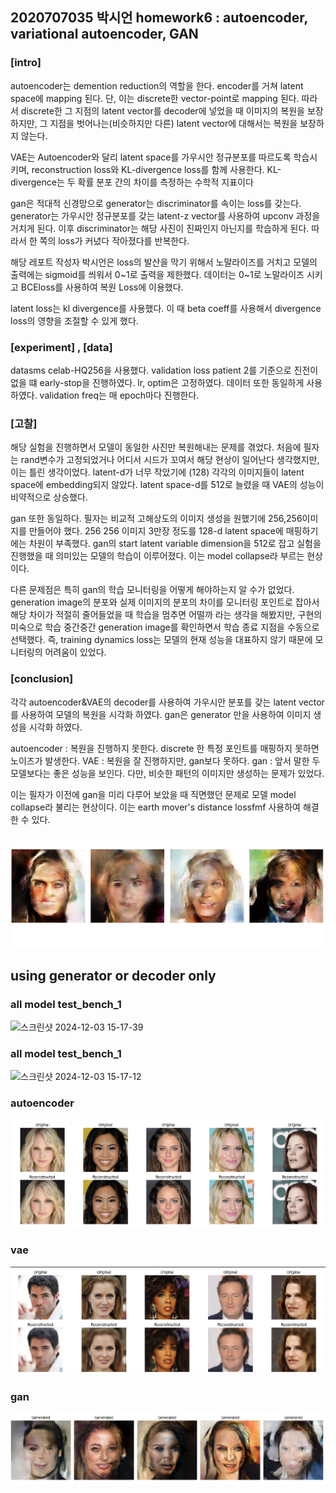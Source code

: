 ## 2020707035 박시언 homework6 : autoencoder, variational autoencoder, GAN

### [intro]
autoencoder는 demention reduction의 역할을 한다. encoder를 거쳐 latent space에 mapping 된다. 단, 이는 discrete한 vector-point로 mapping 된다.
따라서 discrete한 그 지점의 latent vector를 decoder에 넣었을 때 이미지의 복원을 보장하지만, 그 지점을 벗어나는(비슷하지만 다른) latent vector에 대해서는 복원을 보장하지 않는다.

VAE는 Autoencoder와 달리 latent space를 가우시안 정규분포를 따르도록 학습시키며, reconstruction loss와 KL-divergence loss를 함께 사용한다.
KL-divergence는 두 확률 분포 간의 차이를 측정하는 수학적 지표이다

gan은 적대적 신경망으로 generator는 discriminator를 속이는 loss를 갖는다. generator는 가우시안 정규분포를 갖는 latent-z vector를 사용하여 upconv 과정을 거치게 된다.
이후 discriminator는 해당 사진이 진짜인지 아닌지를 학습하게 된다. 따라서 한 쪽의 loss가 커녔다 작아졌다를 반복한다.

해당 레포트 작성자 박시언은 loss의 발산을 막기 위해서 노말라이즈를 거치고 모델의 출력에는 sigmoid를 씌워서 0~1로 출력을 제한했다.
데이터는 0~1로 노말라이즈 시키고 BCEloss를 사용하여 복원 Loss에 이용했다.

latent loss는 kl divergence를 사용했다. 이 때 beta coeff를 사용해서 divergence loss의 영향을 조절할 수 있게 했다.

### [experiment] , [data]
datasms celab-HQ256을 사용했다.
validation loss patient 2를 기준으로 진전이 없을 떄 early-stop을 진행하였다.
lr, optim은 고정하였다. 데이터 또한 동일하게 사용하였다. validation freq는 매 epoch마다 진행한다.

### [고찰]

해당 실험을 진행하면서 모델이 동일한 사진만 복원해내는 문제를 겪었다. 처음에 필자는 rand변수가 고정되었거나 어디서 시드가 꼬여서 해당 현상이 일어난다 생각했지만, 이는 틀린 생각이었다. latent-d가 너무 작았기에 (128)
각각의 이미지들이 latent space에 embedding되지 않았다. latent space-d를 512로 늘렸을 때 VAE의 성능이 비약적으로 상승했다.

gan 또한 동일하다. 필자는 비교적 고해상도의 이미지 생성을 원했기에 256,256이미지를 만들어야 했다.
256 256 이미지 3만장 정도를 128-d latent space에 매핑하기에는 차원이 부족했다.
gan의 start latent variable dimension을 512로 잡고 실험을 진행했을 때 의미있는 모델의 학습이 이루어졌다. 이는 model collapse라 부르는 현상이다.

다른 문제점은 특히 gan의 학습 모니터링을 어떻게 해야하는지 알 수가 없었다. generation image의 분포와 실제 이미지의 분포의 차이를 모니터링 포인트로 잡아서 해당 차이가 적절히 줄어들었을 때 학습을 멈추면 어떨까 라는 생각을 해봤지만,
구현의 미숙으로 학습 중간중간 generation image를 확인하면서 학습 종료 지점을 수동으로 선택했다. 즉, training dynamics loss는 모델의 현재 성능을 대표하지 않기 때문에 모니터링의 어려움이 있었다.

### [conclusion]

각각 autoencoder&VAE의 decoder를 사용하여 가우시안 분포를 갖는 latent vector를 사용하여 모델의 복원을 시각화 하였다.
gan은 generator 만을 사용하여 이미지 생성을 시각화 하였다.

autoencoder : 복원을 진행하지 못한다. discrete 한 특정 포인트를 매핑하지 못하면 노이즈가 발생한다.
VAE : 복원을 잘 진행하지만, gan보다 못하다. 
gan : 앞서 말한 두 모델보다는 좋은 성능을 보인다. 다만, 비슷한 패턴의 이미지만 생성하는 문제가 있었다.

이는 필자가 이전에 gan을 미리 다루어 보았을 때 직면했던 문제로 모델 model collapse라 불리는 현상이다. 이는 earth mover's distance lossfmf 사용하여 해결한 수 있다.


![img_1.png](img_1.png)

## using generator or decoder only

### all model test_bench_1

![스크린샷 2024-12-03 15-17-39](https://github.com/user-attachments/assets/55b861f2-f508-4368-b8d7-99c567c0749b)

### all model test_bench_1

![스크린샷 2024-12-03 15-17-12](https://github.com/user-attachments/assets/1c4d6850-de32-4c18-907e-2877d76f3668)

### autoencoder
![img_3.png](img_3.png)

### vae
![img_4.png](img_4.png)

### gan
![img_5.png](img_5.png)






